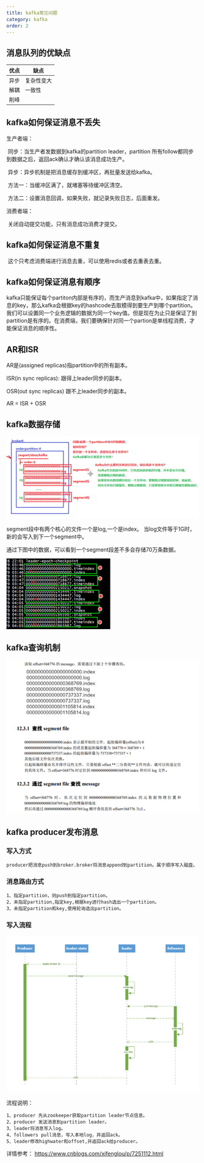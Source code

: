```yaml
---
title: kafka常见问题
category: kafka
order: 2
---
```




## 消息队列的优缺点

| 优点 | 缺点       |
| ---- | ---------- |
| 异步 | 复杂性变大 |
| 解耦 | 一致性     |
| 削峰 |            |

## kafka如何保证消息不丢失

生产者端：

​		同步：当生产者发数据到kafka的partition leader，partition 所有follow都同步到数据之后，返回ack确认才确认该消息成功生产。

​		异步：异步机制是把消息缓存到缓冲区，再批量发送给kafka。

​				方法一：当缓冲区满了，就堵塞等待缓冲区清空。

​				方法二：设置消息回调，如果失败，就记录失败日志，后面重发。

消费者端：

​		关闭自动提交功能，只有消息成功消费才提交。	

## kafka如何保证消息不重复

​		这个只考虑消费端进行消息去重，可以使用redis或者去重表去重。

## kafka如何保证消息有顺序

​		kafka只能保证每个partiton内部是有序的，而生产消息到kafka中，如果指定了消息的key，那么kafka会根据key的hashcode去取模得到要生产到哪个partition。我们可以设置同一个业务逻辑的数据为同一个key值。但是现在为止只是保证了到partition是有序的。在消费端，我们要确保针对同一个partion是单线程消费，才能保证消息的顺序性。

## AR和ISR

AR是(assigned replicas)指partition中的所有副本。

ISR(in sync replicas): 跟得上leader同步的副本。

OSR(out sync replicas) 跟不上leader同步的副本。

AR = ISR + OSR

## kafka数据存储

 ![img](../../images/kafka/kafka01.png) 



segment段中有两个核心的文件一个是log,一个是index。 当log文件等于1G时，新的会写入到下一个segment中。

 通过下图中的数据，可以看到一个segment段差不多会存储70万条数据。

![img](../../images/kafka/kafka02.png)

## kafka查询机制

 ![img](../../images/kafka/kafka03.png) 

## kafka producer发布消息

### 写入方式

```
producer把消息push到broker.broker将消息append到partition。属于顺序写入磁盘。
```

### 消息路由方式

```
1、指定partition，则push到指定partition。
2、未指定partition,指定key,根据key进行hash选出一个partition。
3、未指定partition和key,使用轮询选出partition。
```

### 写入流程

 ![img](../../images/kafka/kafka04.png) 

流程说明：

```
1、producer 先从zookeeper获取partition leader节点信息。
2、producer 发送消息到partition leader。
3、leader将消息写入log。
4、followers pull消息，写入本地log，并返回ack。
5、leader修改highwater和offset,并返回ack给producer。
```

详情参考： https://www.cnblogs.com/xifenglou/p/7251112.html 